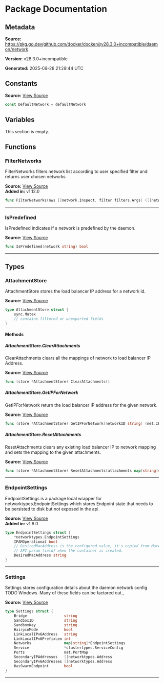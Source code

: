 # Package Documentation

## Metadata

**Source:** https://pkg.go.dev/github.com/docker/docker@v28.3.0+incompatible/daemon/network

**Version:** v28.3.0+incompatible

**Generated:** 2025-06-28 21:29:44 UTC

## Constants

**Source:** [View Source](https://github.com/docker/docker/blob/v28.3.0/daemon/network/network_mode.go#L7)

```go
const DefaultNetwork = defaultNetwork
```

## Variables

This section is empty.

## Functions

### FilterNetworks

FilterNetworks filters network list according to user specified filter
and returns user chosen networks

**Source:** [View Source](https://github.com/docker/docker/blob/v28.3.0/daemon/network/filter.go#L12)  
**Added in:** v1.12.0

```go
func FilterNetworks(nws []network.Inspect, filter filters.Args) ([]network.Inspect, error)
```

---

### IsPredefined

IsPredefined indicates if a network is predefined by the daemon.

**Source:** [View Source](https://github.com/docker/docker/blob/v28.3.0/daemon/network/network_mode.go#L10)  

```go
func IsPredefined(network string) bool
```

---

## Types

### AttachmentStore

AttachmentStore stores the load balancer IP address for a network id.

**Source:** [View Source](https://github.com/docker/docker/blob/v28.3.0/daemon/network/settings.go#L42)  

```go
type AttachmentStore struct {
	sync.Mutex
	// contains filtered or unexported fields
}
```

#### Methods

##### AttachmentStore.ClearAttachments

ClearAttachments clears all the mappings of network to load balancer IP Address.

**Source:** [View Source](https://github.com/docker/docker/blob/v28.3.0/daemon/network/settings.go#L67)  

```go
func (store *AttachmentStore) ClearAttachments()
```

##### AttachmentStore.GetIPForNetwork

GetIPForNetwork return the load balancer IP address for the given network.

**Source:** [View Source](https://github.com/docker/docker/blob/v28.3.0/daemon/network/settings.go#L78)  

```go
func (store *AttachmentStore) GetIPForNetwork(networkID string) (net.IP, bool)
```

##### AttachmentStore.ResetAttachments

ResetAttachments clears any existing load balancer IP to network mapping and
sets the mapping to the given attachments.

**Source:** [View Source](https://github.com/docker/docker/blob/v28.3.0/daemon/network/settings.go#L51)  

```go
func (store *AttachmentStore) ResetAttachments(attachments map[string]string) error
```

---

### EndpointSettings

EndpointSettings is a package local wrapper for
networktypes.EndpointSettings which stores Endpoint state that
needs to be persisted to disk but not exposed in the api.

**Source:** [View Source](https://github.com/docker/docker/blob/v28.3.0/daemon/network/settings.go#L33)  
**Added in:** v1.9.0

```go
type EndpointSettings struct {
	*networktypes.EndpointSettings
	IPAMOperational bool
	// DesiredMacAddress is the configured value, it's copied from MacAddress (the
	// API param field) when the container is created.
	DesiredMacAddress string
}
```

---

### Settings

Settings stores configuration details about the daemon network config
TODO Windows. Many of these fields can be factored out.,

**Source:** [View Source](https://github.com/docker/docker/blob/v28.3.0/daemon/network/settings.go#L15)  

```go
type Settings struct {
	Bridge                 string
	SandboxID              string
	SandboxKey             string
	HairpinMode            bool
	LinkLocalIPv6Address   string
	LinkLocalIPv6PrefixLen int
	Networks               map[string]*EndpointSettings
	Service                *clustertypes.ServiceConfig
	Ports                  nat.PortMap
	SecondaryIPAddresses   []networktypes.Address
	SecondaryIPv6Addresses []networktypes.Address
	HasSwarmEndpoint       bool
}
```

---

